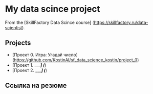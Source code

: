 # My data scince project

From the [SkillFactory Data Scince course] (https://skillfactory.ru/data-scientist).

## Projects

* [Проект 0. Игра: Угадай число] (https://github.com/KostinAI/sf_data_science_kostin/project_0)
* [Проект 1. ______] (___)
* [Проект 2. ______] (___)


## Ссылка на резюме
